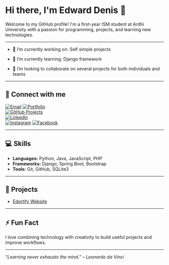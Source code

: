 # Hi there, I'm Edward Denis 👋

Welcome to my GitHub profile! I'm a first-year ISM student at Ardhi University with a passion for programming, projects, and learning new technologies.  

---
- 🔭 I’m currently working on:
   Self simple projects

- 🌱 I’m currently learning:
   Django framework
  
- 👯 I’m looking to collaborate on several projects for both individuals and teams

---
## 🔗 Connect with me
[![Email](https://img.shields.io/badge/Email-D14836?style=for-the-badge&logo=gmail)](mailto:edorward.21@gmail.com)
[![Portfolio](https://img.shields.io/badge/Portfolio-0078D7?style=for-the-badge&logo=website)](https://github.com/edortie03)  
[![GitHub Projects](https://img.shields.io/badge/Projects-181717?style=for-the-badge&logo=github)](https://github.com/edortie03)  
[![LinkedIn](https://img.shields.io/badge/LinkedIn-0A66C2?style=for-the-badge&logo=linkedin)](https://www.linkedin.com/in/edward-edward-aa2981358/)  
[![Instagram](https://img.shields.io/badge/Instagram-@edortie_03-E4405F?style=for-the-badge&logo=instagram&logoColor=white)](https://instagram.com/edor_tie03) 
[![Facebook](https://img.shields.io/badge/Facebook-edortie03-1877F2?style=for-the-badge&logo=facebook&logoColor=white)](https://facebook.com/EdwardEdward)


---

## 💻 Skills

- **Languages:** Python, Java, JavaScript, PHP  
- **Frameworks:** Django, Spring Boot, Bootstrap  
- **Tools:** Git, GitHub, SQLite3  

---

## 📂 Projects
- [Edortify Website](https://github.com/edortie03/Ecommerce)  

---

## ⚡ Fun Fact

I love combining technology with creativity to build useful projects and improve workflows.  

---

*“Learning never exhausts the mind.” – Leonardo da Vinci*

